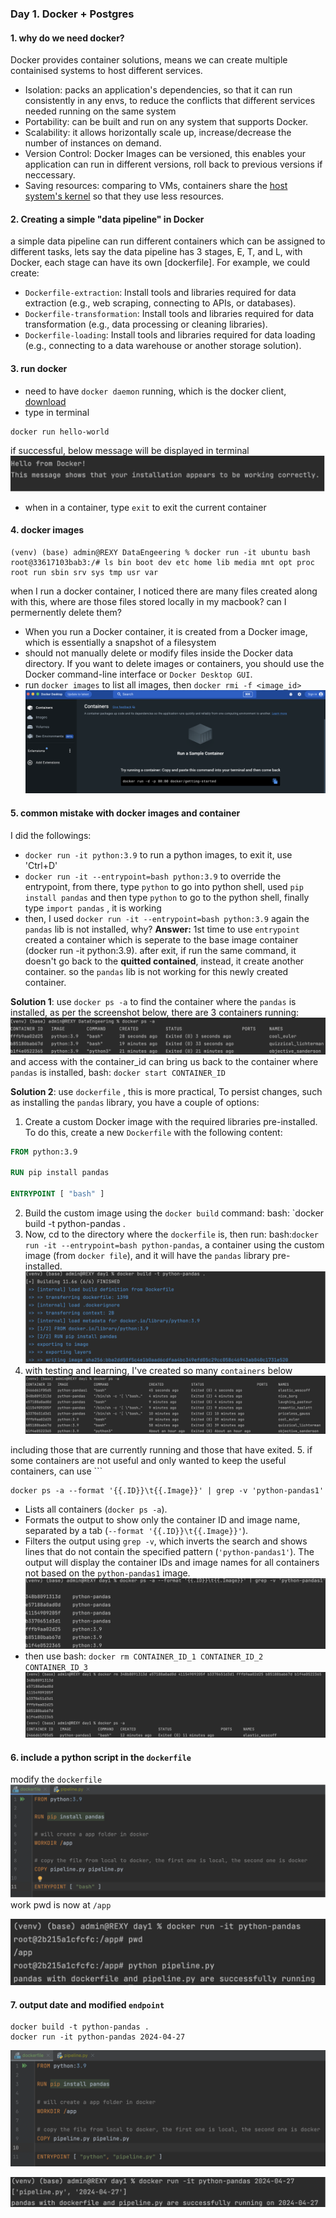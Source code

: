 ### Day 1. Docker + Postgres

#### 1. why do we need docker?
Docker provides container solutions, means we can create multiple containised systems to host different services. 
- Isolation: packs an application's dependencies, so that it can run consistently in any envs, to reduce the conflicts that different services needed running on the same system
- Portability: can be built and run on any system that supports Docker.
- Scalability: it allows horizontally scale up, increase/decrease the number of instances on demand.
- Version Control: Docker Images can be versioned, this enables your application can run in different versions, roll back to previous versions if neccessary.
- Saving resources: comparing to VMs, containers share the [host system's kernel](https://en.wikipedia.org/wiki/Kernel_(operating_system)) so that they use less resources.


#### 2. Creating a simple "data pipeline" in Docker
a simple data pipeline can run different containers which can be assigned to different tasks, lets say the data pipeline has 3 stages, E, T, and L, with Docker, each stage can have its own [dockerfile]. For example, we could create:
-   `Dockerfile-extraction`: Install tools and libraries required for data extraction (e.g., web scraping, connecting to APIs, or databases).
-   `Dockerfile-transformation`: Install tools and libraries required for data transformation (e.g., data processing or cleaning libraries).
-   `Dockerfile-loading`: Install tools and libraries required for data loading (e.g., connecting to a data warehouse or another storage solution).

#### 3. run docker
- need to have `docker daemon` running, which is the docker client, [download](https://www.docker.com/)
- type in terminal
```terminal
docker run hello-world
```
if successful, below message will be displayed in terminal
![](../Pictures/Pasted%20image%2020230428095812.png)
- when in a container, type `exit` to exit the current container

#### 4. docker images
```terminal 
(venv) (base) admin@REXY DataEngeering % docker run -it ubuntu bash root@33617103bab3:/# ls bin boot dev etc home lib media mnt opt proc root run sbin srv sys tmp usr var 
``` 
when I run a docker container, I noticed there are many files created along with this, where are those files stored locally in my macbook? can I permernently delete them?
- When you run a Docker container, it is created from a Docker image, which is essentially a snapshot of a filesystem
- should not manually delete or modify files inside the Docker data directory. If you want to delete images or containers, you should use the Docker command-line interface or `Docker Desktop GUI`. 
- run `docker images` to list all images, then `docker rmi -f <image_id>` 
![](../Pictures/Pasted%20image%2020230428095832.png)

#### 5. common mistake with docker images and container
I did the followings:
- `docker run -it python:3.9` to run a python images, to exit it, use 'Ctrl+D'
- `docker run -it --entrypoint=bash python:3.9` to override the entrypoint, from there, type `python` to go into python shell, used `pip install pandas` and then type `python` to go to the python shell, finally type `import pandas` , it is working
- then, I used `docker run -it --entrypoint=bash python:3.9` again the `pandas` lib is not installed, why?
**Answer:** 1st time to use `entrypoint` created a container which is seperate to the base image container (docker run -it python:3.9). after exit, if run the same command, it doesn't go back to the **quitted contained**, instead, it create another container. so the `pandas` lib is not working for this newly created container.

**Solution 1**: use `docker ps -a` to find the container where the `pandas` is installed, as per the screenshot below, there are 3 containers running:
![](../Pictures/Pasted%20image%2020230428095853.png)
and access with the container_id can bring us back to the container where `pandas` is installed, bash: `docker start CONTAINER_ID`

**Solution 2**: use `dockerfile` , this is more practical, To persist changes, such as installing the `pandas` library, you have a couple of options:
1.  Create a custom Docker image with the required libraries pre-installed. To do this, create a new `Dockerfile` with the following content:
```dockerfile
FROM python:3.9  
  
RUN pip install pandas  
  
ENTRYPOINT [ "bash" ]
```
2. Build the custom image using the `docker build` command: bash: `docker build -t python-pandas . 
3. Now, cd to the directory where the `dockerfile` is, then run: bash:`docker run -it --entrypoint=bash python-pandas`, a container using the custom image (from `docker file`), and it will have the `pandas` library pre-installed. 
![](../Pictures/Pasted%20image%2020230428095904.png)
4. with testing and learning, I've created so many `containers` below
![](../Pictures/Pasted%20image%2020230428095925.png)

including those that are currently running and those that have exited. 
5. if some containers are not useful and only wanted to keep the useful containers, can use ```
```
docker ps -a --format '{{.ID}}\t{{.Image}}' | grep -v 'python-pandas1'
```
- Lists all containers (`docker ps -a`).
-  Formats the output to show only the container ID and image name, separated by a tab (`--format '{{.ID}}\t{{.Image}}'`).
-  Filters the output using `grep -v`, which inverts the search and shows lines that do not contain the specified pattern (`'python-pandas1'`).
The output will display the container IDs and image names for all containers not based on the `python-pandas1` image.
![](../Pictures/Pasted%20image%2020230428100018.png)
- then use bash: `docker rm CONTAINER_ID_1 CONTAINER_ID_2 CONTAINER_ID_3`
![](../Pictures/Pasted%20image%2020230428100035.png)

#### 6. include a python script in the `dockerfile`
modify the `dockerfile`
![](../Pictures/Pasted%20image%2020230428100048.png)
work pwd is now at `/app`

![](../Pictures/Pasted%20image%2020230428100100.png)

#### 7. output date and modified `endpoint`
```terminal
docker build -t python-pandas .
docker run -it python-pandas 2024-04-27
```
![](../Pictures/Pasted%20image%2020230428100112.png)

![](../Pictures/Pasted%20image%2020230428100124.png)

